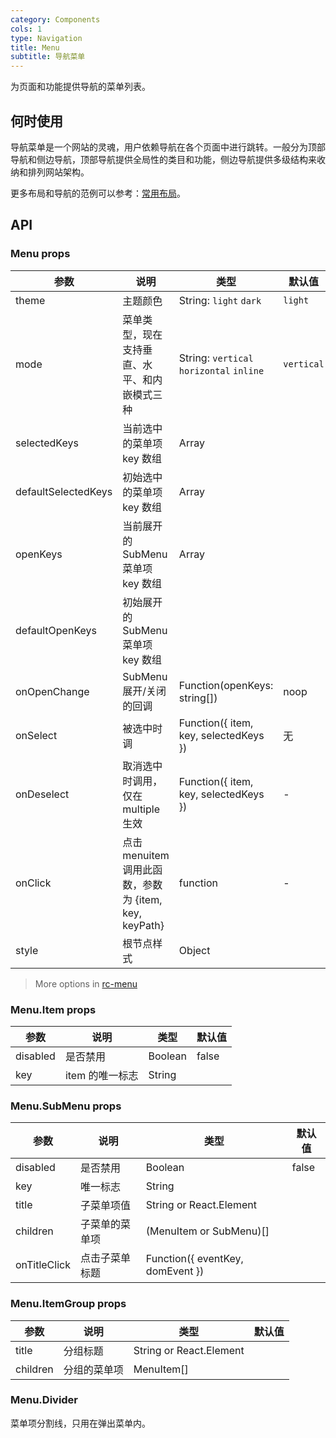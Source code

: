 ```yaml
---
category: Components
cols: 1
type: Navigation
title: Menu
subtitle: 导航菜单
---
```


为页面和功能提供导航的菜单列表。

## 何时使用

导航菜单是一个网站的灵魂，用户依赖导航在各个页面中进行跳转。一般分为顶部导航和侧边导航，顶部导航提供全局性的类目和功能，侧边导航提供多级结构来收纳和排列网站架构。

更多布局和导航的范例可以参考：[常用布局](/docs/spec/layout)。
<menu-demo></menu-demo>


## API

### Menu props

| 参数     | 说明           | 类型     | 默认值       |
|----------|---------------|----------|--------------|
| theme    | 主题颜色 | String: `light` `dark` | `light` |
| mode | 菜单类型，现在支持垂直、水平、和内嵌模式三种 | String: `vertical` `horizontal` `inline` | `vertical` |
| selectedKeys | 当前选中的菜单项 key 数组 | Array |      |
| defaultSelectedKeys | 初始选中的菜单项 key 数组 | Array |      |
| openKeys | 当前展开的 SubMenu 菜单项 key 数组 | Array |  |
| defaultOpenKeys | 初始展开的 SubMenu 菜单项 key 数组 |  |      |
| onOpenChange | SubMenu 展开/关闭的回调 | Function(openKeys: string[]) | noop |
| onSelect | 被选中时调 | Function({ item, key, selectedKeys }) | 无   |
| onDeselect | 取消选中时调用，仅在 multiple 生效 | Function({ item, key, selectedKeys }) | - |
| onClick | 点击 menuitem 调用此函数，参数为 {item, key, keyPath} | function | - |
| style | 根节点样式 | Object | |

> More options in [rc-menu](https://github.com/react-component/menu#api)

### Menu.Item props

| 参数     | 说明           | 类型     | 默认值       |
|----------|----------------|----------|--------------|
| disabled    | 是否禁用 | Boolean   |  false  |
| key   | item 的唯一标志 |  String |  |

### Menu.SubMenu props

| 参数     | 说明           | 类型     | 默认值       |
|----------|----------------|----------|--------------|
| disabled    | 是否禁用 | Boolean   |  false  |
| key | 唯一标志 |  String |  |
| title    | 子菜单项值 | String or React.Element   |    |
| children | 子菜单的菜单项 | (MenuItem or SubMenu)[] |  |
| onTitleClick | 点击子菜单标题 | Function({ eventKey, domEvent }) |  |

### Menu.ItemGroup props

| 参数     | 说明           | 类型     | 默认值       |
|----------|----------------|----------|--------------|
| title    | 分组标题       | String or React.Element |    |
| children | 分组的菜单项    | MenuItem[] |  |

### Menu.Divider

菜单项分割线，只用在弹出菜单内。

<script>
import MenuDemo from 'abscomp/menu/demo'
export default {
  components: { MenuDemo }
}
</script>